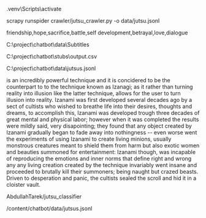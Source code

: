 .venv\Scripts\activate 

scrapy runspider crawler/jutsu_crawler.py -o data/jutsu.jsonl

friendship,hope,sacrifice,battle,self development,betrayal,love,dialogue

C:\project\chatbot\data\Subtitles

C:\project\chatbot\stubs\output.csv

C:\project\chatbot\data\jutsus.jsonl

is an incredibly powerful technique and it is concidered to be the counterpart to to the technique known as Izanagi; as it rather than turning reality into illusion like the latter technique, allows for the user to turn illusion into reality. Izanami was first developed several decades ago by a sect of cultists who wished to breathe life into their desires, thoughts and dreams, to accomplish this, Izanami was developed trough three decades of great mental and physical labor; however when it was completed the results were mildly said, very disapointing; they found that any object created by Izanami gradually began to fade away into nothingness -- even worse went the experiments of using Izanami to create living minions, usually monstrous creatures meant to shield them from harm but also exotic women and beauties summoned for entertainment: Izanami though, was incapable of reproducing the emotions and inner norms that define right and wrong any any living creation created by the technique invariably went insane and proceeded to brutally kill their summoners; being naught but crazed beasts. Driven to desperation and panic, the cultists sealed the scroll and hid it in a cloister vault.

AbdullahTarek/jutsu_classifier

/content/chatbot/data/jutsus.jsonl